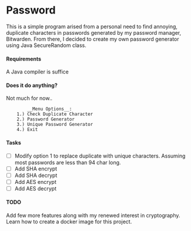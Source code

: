 # Password

This is a simple program arised from a personal need to find annoying, duplicate characters in passwords generated by my password manager, Bitwarden. From there, I decided to create my own password generator using Java SecureRandom class.

#### Requirements
A Java compiler is suffice

#### Does it do anything?
Not much for now..


```
        __Menu Options__:
    1.) Check Duplicate Character
    2.) Password Generator
    3.) Unique Password Generator
    4.) Exit
```

#### Tasks
-[ ] Modify option 1 to replace duplicate with unique characters. Assuming most passwords are less than 94 char long.
-[ ] Add SHA encrypt
-[ ] Add SHA decrypt
-[ ] Add AES encrypt
-[ ] Add AES decrypt

#### TODO
Add few more features along with my renewed interest in cryptography.
Learn how to create a docker image for this project.
